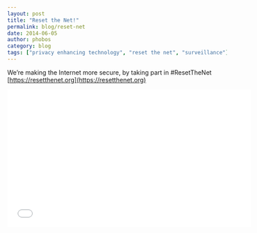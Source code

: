 ```yaml
---
layout: post
title: "Reset the Net!"
permalink: blog/reset-net
date: 2014-06-05
author: phobos
category: blog
tags: ["privacy enhancing technology", "reset the net", "surveillance"]
---
```


We’re making the Internet more secure, by taking part in #ResetTheNet [https://resetthenet.org](https://resetthenet.org)

<iframe width="560" height="315" src="//www.youtube-nocookie.com/embed/qKk8MHFLNNE?rel=0" frameborder="0" allowfullscreen></iframe>

